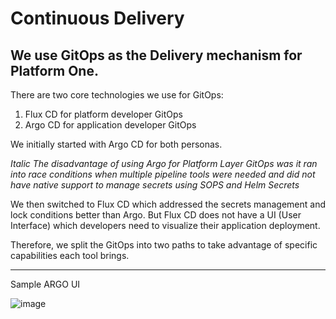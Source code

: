 # Continuous Delivery 
 
## We use GitOps as the Delivery mechanism for Platform One. 
 
 
There are two core technologies we use for GitOps: 
1. Flux CD for platform developer GitOps 
2. Argo CD for application developer GitOps 
 
We initially started with Argo CD for both personas.  
 
_Italic The disadvantage of using Argo for Platform Layer GitOps was it ran into race conditions when multiple pipeline tools were needed and did not have native support to manage secrets using SOPS and Helm Secrets_
 
We then switched to Flux CD which addressed the secrets management and lock conditions better than Argo. But Flux CD does not have a UI (User Interface) which developers need to visualize their application deployment.  
 
Therefore, we split the GitOps into two paths to take advantage of specific capabilities each tool brings. 
___ 
 
Sample ARGO UI 
 
![image](https://user-images.githubusercontent.com/52505604/158284789-0f4deb52-2fa0-4f80-aff2-e08af2089c6a.png) 
 
 

